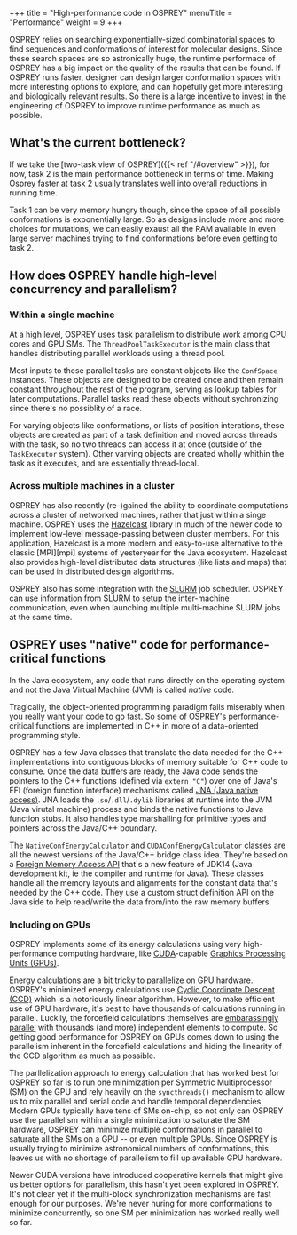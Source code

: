 +++
title = "High-performance code in OSPREY"
menuTitle = "Performance"
weight = 9
+++


OSPREY relies on searching exponentially-sized combinatorial spaces to find sequences
and conformations of interest for molecular designs. Since these search spaces are so astronically huge,
the runtime performace of OSPREY has a big impact on the quality of the results that can be found.
If OSPREY runs faster, designer can design larger conformation spaces with more interesting options
to explore, and can hopefully get more interesting and biologically relevant results.
So there is a large incentive to invest in the engineering of OSPREY to improve runtime
performance as much as possible.


## What's the current bottleneck?

If we take the [two-task view of OSPREY]({{< ref "/#overview" >}}), for now,
task 2 is the main performance bottleneck in terms of time.
Making Osprey faster at task 2 usually translates well into overall reductions
in running time.

Task 1 can be very memory hungry though, since the space of all possible conformations
is exponentially large. So as designs include more and more choices for mutations,
we can easily exaust all the RAM available in even large server machines trying
to find conformations before even getting to task 2.


## How does OSPREY handle high-level concurrency and parallelism?

### Within a single machine

At a high level, OSPREY uses task parallelism to distribute work among CPU cores
and GPU SMs. The `ThreadPoolTaskExecutor` is the main class that handles distributing
parallel workloads using a thread pool.

Most inputs to these parallel tasks are constant objects like the `ConfSpace` instances.
These objects are designed to be created once and then remain constant
throughout the rest of the program, serving as lookup tables for later computations.
Parallel tasks read these objects without sychronizing since there's no possiblity of
a race.

For varying objects like conformations, or lists of position interations, these
objects are created as part of a task definition and moved across threads with the task,
so no two threads can access it at once (outside of the `TaskExecutor` system).
Other varying objects are created wholly whithin the task as it executes, and are
essentially thread-local.


### Across multiple machines in a cluster

OSPREY has also recently (re-)gained the ability to coordinate computations across a cluster
of networked machines, rather that just within a singe machine. OSPREY uses the [Hazelcast][hazelcast]
library in much of the newer code to implement low-level message-passing between cluster members.
For this application, Hazelcast is a more modern and easy-to-use alternative to the classic [MPI][mpi] systems
of yesteryear for the Java ecosystem.
Hazelcast also provides high-level distributed data structures (like lists and maps) that can be used
in distributed design algorithms.

[hazelcast]: https://hazelcast.com/open-source-projects/imdg/

OSPREY also has some integration with the [SLURM][slurm] job scheduler. OSPREY can use information from SLURM
to setup the inter-machine communication, even when launching multiple multi-machine SLURM jobs at the same time.

[slurm]: https://slurm.schedmd.com/overview.html


## OSPREY uses "native" code for performance-critical functions

In the Java ecosystem, any code that runs directly on the operating system and not the
Java Virtual Machine (JVM) is called *native* code.

Tragically, the object-oriented programming paradigm fails miserably when you really want
your code to go fast. So some of OSPREY's performance-critical functions are implemented
in C++ in more of a data-oriented programming style.

OSPREY has a few Java classes that translate the data needed for the C++ implementations
into contiguous blocks of memory suitable for C++ code to consume. Once the data buffers
are ready, the Java code sends the pointers to the C++ functions (defined via `extern "C"`)
over one of Java's FFI (foreign function interface) mechanisms called
[JNA (Java native access)](https://github.com/java-native-access/jna).
JNA loads the `.so`/`.dll`/`.dylib` libraries at runtime into the JVM (Java virutal machine) process and
binds the native functions to Java function stubs. It also handles type marshalling
for primitive types and pointers across the Java/C++ boundary.

The `NativeConfEnergyCalculator` and `CUDAConfEnergyCalculator`
classes are all the newest versions of the Java/C++ bridge class idea.
They're based on a [Foreign Memory Access API](https://openjdk.java.net/jeps/370)
that's a new feature of JDK14 (Java development kit, ie the compiler and runtime for Java).
These classes handle all the memory layouts and alignments
for the constant data that's needed by the C++ code. They use a custom struct definition
API on the Java side to help read/write the data from/into the raw memory buffers.


### Including on GPUs

OSPREY implements some of its energy calculations using very high-performance computing hardware,
like [CUDA][cuda]-capable [Graphics Processing Units (GPUs)][nvidia-gpus].

[cuda]: https://en.wikipedia.org/wiki/CUDA
[nvidia-gpus]: https://en.wikipedia.org/wiki/List_of_Nvidia_graphics_processing_units

Energy calculations are a bit tricky to parallelize on GPU hardware.
OSPREY's minimized energy calculations use [Cyclic Coordinate Descent (CCD)][ccd] which is a notoriously
linear algorithm. However, to make efficient use of GPU hardware, it's best to have thousands of calculations
running in parallel. Luckily, the forcefield calculations themselves are [embarassingly parallel][embarassingly-parallel]
with thousands (and more) independent elements to compute. So getting good performance for OSPREY on GPUs comes down
to using the parallelism inherent in the forcefield calculations and hiding the linearity of
the CCD algorithm as much as possible.

[ccd]: https://en.wikipedia.org/wiki/Coordinate_descent
[embarassingly-parallel]: https://en.wikipedia.org/wiki/Embarrassingly_parallel

The parllelization approach to energy calculation that has worked best for OSPREY so far
is to run one minimization per Symmetric Multiprocessor (SM) on the GPU and rely heavily
on the `syncthreads()` mechanism to allow us to mix parallel and serial code and handle
temporal dependencies. Modern GPUs typically have tens of SMs on-chip, so not only
can OSPREY use the parallelism within a single minimization to saturate the SM hardware,
OSPREY can minimize multiple conformations in parallel to saturate all the SMs on a GPU
-- or even multiple GPUs. Since OSPREY is usually trying to minimize astronomical numbers
of conformations, this leaves us with no shortage of parallelism to fill up available GPU hardware.

Newer CUDA versions have introduced cooperative kernels that might give us
better options for parallelism, this hasn't yet been explored in OSPREY.
It's not clear yet if the multi-block synchronization mechanisms are fast enough
for our purposes. We're never huring for more conformations to minimize concurrently,
so one SM per minimization has worked really well so far.
